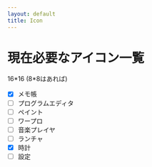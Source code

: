 ```yaml
---
layout: default
title: Icon
---
```

# 現在必要なアイコン一覧
16\*16
(8*8はあれば)

* [x] メモ帳
* [ ] プログラムエディタ
* [ ] ペイント
* [ ] ワープロ
* [ ] 音楽プレイヤ
* [ ] ランチャ
* [X] 時計
* [ ] 設定
